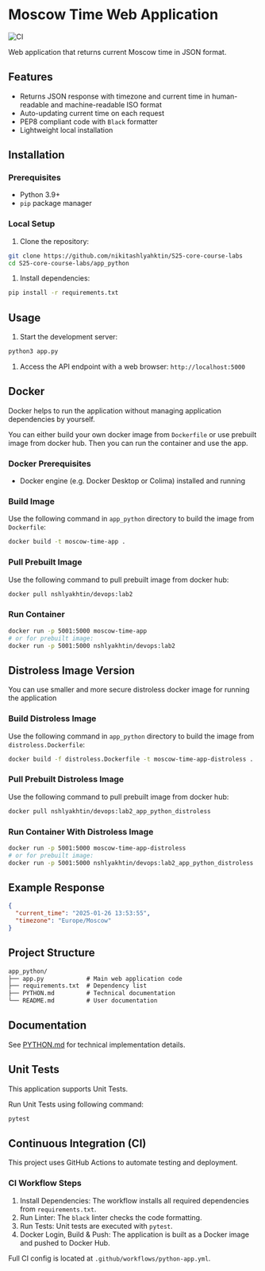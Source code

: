 # Moscow Time Web Application

![CI](https://github.com/nikitashlyahktin/S25-core-course-labs/actions/workflows/python-app.yml/badge.svg)

Web application that returns current Moscow time in JSON format.

## Features

- Returns JSON response with timezone and current time in human-readable and machine-readable ISO format
- Auto-updating current time on each request
- PEP8 compliant code with `Black` formatter
- Lightweight local installation

## Installation

### Prerequisites

- Python 3.9+
- `pip` package manager

### Local Setup

1. Clone the repository:

```bash
git clone https://github.com/nikitashlyahktin/S25-core-course-labs
cd S25-core-course-labs/app_python
```

1. Install dependencies:

```bash
pip install -r requirements.txt
```

## Usage

1. Start the development server:

```bash
python3 app.py
```

1. Access the API endpoint with a web browser: `http://localhost:5000`

## Docker

Docker helps to run the application without managing application dependencies by yourself.

You can either build your own docker image from `Dockerfile` or use prebuilt image from docker hub.
Then you can run the container and use the app.

### Docker Prerequisites

- Docker engine (e.g. Docker Desktop or Colima) installed and running

### Build Image

Use the following command in `app_python` directory to build the image from `Dockerfile`:

```bash
docker build -t moscow-time-app .
```

### Pull Prebuilt Image

Use the following command to pull prebuilt image from docker hub:

```bash
docker pull nshlyakhtin/devops:lab2
```

### Run Container

```bash
docker run -p 5001:5000 moscow-time-app
# or for prebuilt image:
docker run -p 5001:5000 nshlyakhtin/devops:lab2
```

## Distroless Image Version

You can use smaller and more secure distroless docker image for running the application

### Build Distroless Image

Use the following command in `app_python` directory to build the image from `distroless.Dockerfile`:

```bash
docker build -f distroless.Dockerfile -t moscow-time-app-distroless .
```

### Pull Prebuilt Distroless Image

Use the following command to pull prebuilt image from docker hub:

```bash
docker pull nshlyakhtin/devops:lab2_app_python_distroless
```

### Run Container With Distroless Image

```bash
docker run -p 5001:5000 moscow-time-app-distroless
# or for prebuilt image:
docker run -p 5001:5000 nshlyakhtin/devops:lab2_app_python_distroless
```

## Example Response

```json
{
  "current_time": "2025-01-26 13:53:55",
  "timezone": "Europe/Moscow"
}
```

## Project Structure

```txt
app_python/
├── app.py            # Main web application code
├── requirements.txt  # Dependency list
├── PYTHON.md         # Technical documentation
└── README.md         # User documentation
```

## Documentation

See [PYTHON.md](PYTHON.md) for technical implementation details.

## Unit Tests

This application supports Unit Tests.

Run Unit Tests using following command:

```bash
pytest
```

## Continuous Integration (CI)

This project uses GitHub Actions to automate testing and deployment.

### CI Workflow Steps

1. Install Dependencies: The workflow installs all required dependencies from `requirements.txt`.
2. Run Linter: The `black` linter checks the code formatting.
3. Run Tests: Unit tests are executed with `pytest`.
4. Docker Login, Build & Push: The application is built as a Docker image and pushed to Docker Hub.

Full CI config is located at `.github/workflows/python-app.yml`.
